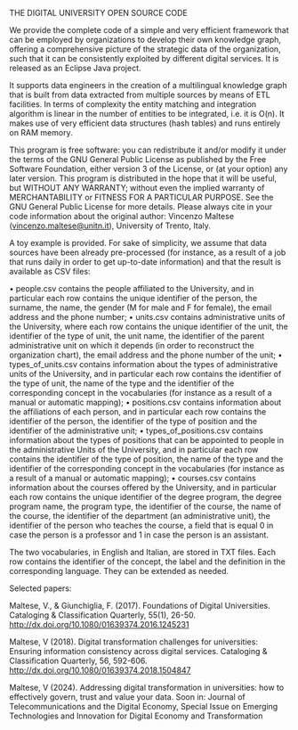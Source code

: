 THE DIGITAL UNIVERSITY OPEN SOURCE CODE

We provide the complete code of a simple and very efficient framework 
that can be employed by organizations to develop their own knowledge graph, 
offering a comprehensive picture of the strategic data of the organization, 
such that it can be consistently exploited by different digital services.
It is released as an Eclipse Java project.

It supports data engineers in the creation of a multilingual knowledge graph 
that is built from data extracted from multiple sources by means of ETL facilities. 
In terms of complexity the entity matching and integration algorithm is linear 
in the number of entities to be integrated, i.e. it is O(n). 
It makes use of very efficient data structures (hash tables) and runs entirely on RAM memory.

This program is free software: you can redistribute it and/or modify it under 
the terms of the GNU General Public License as published by the Free Software Foundation, 
either version 3 of the License, or (at your option) any later version. 
This program is distributed in the hope that it will be useful, but WITHOUT ANY WARRANTY; 
without even the implied warranty of MERCHANTABILITY or FITNESS FOR A PARTICULAR PURPOSE.
See the GNU General Public License for more details. Please always cite in your 
code information about the original author: 
Vincenzo Maltese (vincenzo.maltese@unitn.it), University of Trento, Italy.

A toy example is provided. For sake of simplicity, we assume that data sources have been 
already pre-processed (for instance, as a result of a job that runs daily in order to get
up-to-date information) and that the result is available as CSV files:

•	people.csv contains the people affiliated to the University, and in particular each row contains the unique identifier of the person, the surname, the name, the gender (M for male and F for female), the email address and the phone number;
•	units.csv contains administrative units of the University, where each row contains the unique identifier of the unit, the identifier of the type of unit, the unit name, the identifier of the parent administrative unit on which it depends (in order to reconstruct the organization chart), the email address and the phone number of the unit;
•	types_of_units.csv contains information about the types of administrative units of the University, and in particular each row contains the identifier of the type of unit, the name of the type and the identifier of the corresponding concept in the vocabularies (for instance as a result of a manual or automatic mapping);
•	positions.csv contains information about the affiliations of each person, and in particular each row contains the identifier of the person, the identifier of the type of position and the identifier of the administrative unit;
•	types_of_positions.csv contains information about the types of positions that can be appointed to people in the administrative Units of the University, and in particular each row contains the identifier of the type of position, the name of the type and the identifier of the corresponding concept in the vocabularies (for instance as a result of a manual or automatic mapping);
•	courses.csv contains information about the courses offered by the University, and in particular each row contains the unique identifier of the degree program, the degree program name, the program type, the identifier of the course, the name of the course, the identifier of the department (an administrative unit), the identifier of the person who teaches the course, a field that is equal 0 in case the person is a professor and 1 in case the person is an assistant.

The two vocabularies, in English and Italian, are stored in TXT files. Each row contains the identifier of the concept, the label and the definition in the corresponding language. They can be extended as needed.

Selected papers:

Maltese, V., & Giunchiglia, F. (2017). Foundations of Digital Universities. 
Cataloging & Classification Quarterly, 55(1), 26-50. http://dx.doi.org/10.1080/01639374.2016.1245231 

Maltese, V (2018). Digital transformation challenges for universities: 
Ensuring information consistency across digital services. 
Cataloging & Classification Quarterly, 56, 592-606. http://dx.doi.org/10.1080/01639374.2018.1504847 

Maltese, V (2024). Addressing digital transformation in universities: 
how to effectively govern, trust and value your data. Soon in: 
Journal of Telecommunications and the Digital Economy, Special Issue on
Emerging Technologies and Innovation for Digital Economy and Transformation

